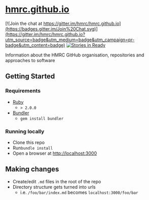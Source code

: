 # [hmrc.github.io](http://hmrc.github.io/)

[![Join the chat at https://gitter.im/hmrc/hmrc.github.io](https://badges.gitter.im/Join%20Chat.svg)](https://gitter.im/hmrc/hmrc.github.io?utm_source=badge&utm_medium=badge&utm_campaign=pr-badge&utm_content=badge) [![Stories in Ready](https://badge.waffle.io/hmrc/hmrc.github.io.png?label=ready&title=Ready)](https://waffle.io/hmrc/hmrc.github.io)

Information about the HMRC GitHub organisation, repositories and approaches to software

## Getting Started

### Requirements

* [Ruby](https://www.ruby-lang.org/) 
	* `> 2.0.0`
* [Bundler](http://bundler.io/) 
	* `gem install bundler`

### Running locally

* Clone this repo
* Run`bundle install`
* Open a browser at [http://localhost:3000](http://localhost:3000)

## Making changes

* Create/edit `.md` files in the root of the repo
* Directory structure gets turned into urls
	* i.e. `/foo/bar/index.md` becomes `localhost:3000/foo/bar`